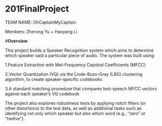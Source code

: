 # 201FinalProject

TEAM NAME: OhCaptainMyCaptain

Members: Zherong Yu + Haoyang Li

#**Overview**

This project builds a Speaker Recognition system which aims to determine which speaker said a particular piece of audio. 
The system was built using:

1.Feature Extraction with Mel-Frequency Cepstral Coefficients (MFCC)

2.Vector Quantization (VQ) via the Linde-Buzo-Gray (LBG) clustering algorithm, to create speaker-specific codebooks

3.A standard matching procedure that compares test-speech MFCC vectors against each speaker’s VQ codebook

The project also explores robustness tests by applying notch filters (or other distortions) to the test data, as well as additional tasks such as identifying not only which speaker but also which word (e.g., “zero” or “twelve”).



